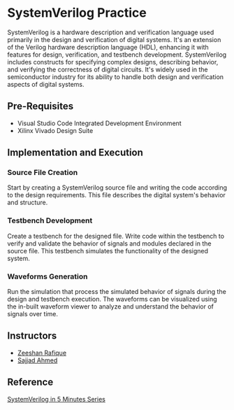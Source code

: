 # SystemVerilog Practice

SystemVerilog is a hardware description and verification language used primarily in the design and verification of digital systems. It's an extension of the Verilog hardware description language (HDL), enhancing it with features for design, verification, and testbench development. SystemVerilog includes constructs for specifying complex designs, describing behavior, and verifying the correctness of digital circuits. It's widely used in the semiconductor industry for its ability to handle both design and verification aspects of digital systems.

## Pre-Requisites

- Visual Studio Code Integrated Development Environment
- Xilinx Vivado Design Suite

## Implementation and Execution

### Source File Creation

Start by creating a SystemVerilog source file and writing the code according to the design requirements. This file describes the digital system's behavior and structure.

### Testbench Development

Create a testbench for the designed file. Write code within the testbench to verify and validate the behavior of signals and modules declared in the source file. This testbench simulates the functionality of the designed system.

### Waveforms Generation

Run the simulation that process the simulated behavior of signals during the design and testbench execution. The waveforms can be visualized using the in-built waveform viewer to analyze and understand the behavior of signals over time.

## Instructors

- [Zeeshan Rafique](https://github.com/zeeshanrafique23)
- [Sajjad Ahmed](https://github.com/sajjadahmed677)

## Reference

[SystemVerilog in 5 Minutes Series](https://www.youtube.com/playlist?list=PL40xmtPvboRs6Ng_1Q_V-1MdJH50A6Ulz)


